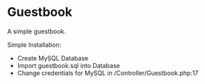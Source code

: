 Guestbook
=========

A simple guestbook.

Simple Installation:
- Create MySQL Database
- Import guestbook.sql into Database
- Change credentials for MySQL in /Controller/Guestbook.php:17